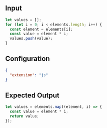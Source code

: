 
## Input
```javascript input
let values = [];
for (let i = 0; i < elements.length; i++) {
  const element = elements[i];
  const value = element * i;
  values.push(value);
}
```

## Configuration
```json configuration
{
  "extension": "js"
}
```

## Expected Output
```javascript expected output
let values = elements.map((element, i) => {
  const value = element * i;
  return value;
});
```
